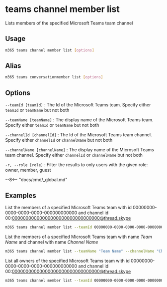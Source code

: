 # teams channel member list

Lists members of the specified Microsoft Teams team channel

## Usage

```sh
m365 teams channel member list [options]
```

## Alias

```sh
m365 teams conversationmember list [options]
```

## Options

`--teamId [teamId]`
: The Id of the Microsoft Teams team. Specify either `teamId` or `teamName` but not both

`--teamName [teamName]`
: The display name of the Microsoft Teams team. Specify either `teamId` or `teamName` but not both

`--channelId [channelId]`
: The Id of the Microsoft Teams team channel. Specify either `channelId` or `channelName` but not both

`--channelName [channelName]`
: The display name of the Microsoft Teams team channel. Specify either `channelId` or `channelName` but not both

`-r, --role [role]`
: Filter the results to only users with the given role: owner, member, guest

--8<-- "docs/cmd/_global.md"

## Examples
  
List the members of a specified Microsoft Teams team with id 00000000-0000-0000-0000-000000000000 and channel id 00:00000000000000000000000000000000@thread.skype

```sh
m365 teams channel member list --teamId 00000000-0000-0000-0000-000000000000 --channelId 00:00000000000000000000000000000000@thread.skype
```

List the members of a specified Microsoft Teams team with name _Team Name_ and channel with name _Channel Name_

```sh
m365 teams channel member list --teamName "Team Name" --channelName "Channel Name"
```

List all owners of the specified Microsoft Teams team with id 00000000-0000-0000-0000-000000000000 and channel id 00:00000000000000000000000000000000@thread.skype

```sh
m365 teams channel member list --teamId 00000000-0000-0000-0000-000000000000 --channelId 00:00000000000000000000000000000000@thread.skype --role owner
```